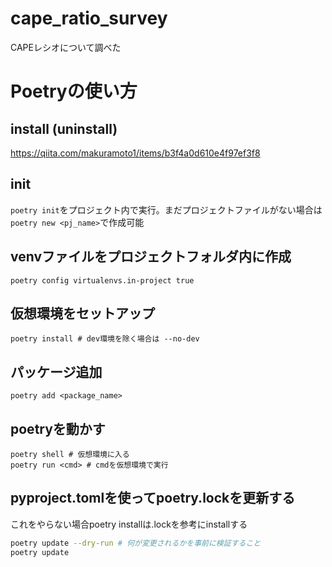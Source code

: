 # cape_ratio_survey
CAPEレシオについて調べた

# Poetryの使い方

## install (uninstall)
https://qiita.com/makuramoto1/items/b3f4a0d610e4f97ef3f8

## init

`poetry init`をプロジェクト内で実行。まだプロジェクトファイルがない場合は`poetry new <pj_name>`で作成可能

## venvファイルをプロジェクトフォルダ内に作成

`poetry config virtualenvs.in-project true`

## 仮想環境をセットアップ

`poetry install # dev環境を除く場合は --no-dev`

## パッケージ追加

`poetry add <package_name>`

## poetryを動かす

```
poetry shell # 仮想環境に入る
poetry run <cmd> # cmdを仮想環境で実行
```

## pyproject.tomlを使ってpoetry.lockを更新する
これをやらない場合poetry installは.lockを参考にinstallする

```bash
poetry update --dry-run # 何が変更されるかを事前に検証すること
poetry update
```